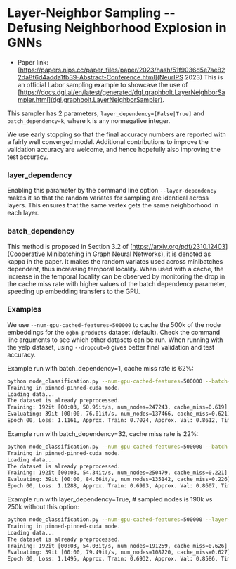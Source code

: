 Layer-Neighbor Sampling -- Defusing Neighborhood Explosion in GNNs
============

- Paper link: [https://papers.nips.cc/paper_files/paper/2023/hash/51f9036d5e7ae822da8f6d4adda1fb39-Abstract-Conference.html](NeurIPS 2023)
This is an official Labor sampling example to showcase the use of [https://docs.dgl.ai/en/latest/generated/dgl.graphbolt.LayerNeighborSampler.html](dgl.graphbolt.LayerNeighborSampler).

This sampler has 2 parameters, `layer_dependency=[False|True]` and
`batch_dependency=k`, where k is any nonnegative integer.

We use early stopping so that the final accuracy numbers are reported with a
fairly well converged model. Additional contributions to improve the validation
accuracy are welcome, and hence hopefully also improving the test accuracy.

### layer_dependency

Enabling this parameter by the command line option `--layer-dependency` makes it so
that the random variates for sampling are identical across layers. This ensures
that the same vertex gets the same neighborhood in each layer.

### batch_dependency

This method is proposed in Section 3.2 of [https://arxiv.org/pdf/2310.12403](Cooperative Minibatching in Graph Neural Networks), it is denoted as kappa in the paper. It
makes the random variates used across minibatches dependent, thus increasing 
temporal locality. When used with a cache, the increase in the temporal locality
can be observed by monitoring the drop in the cache miss rate with higher values
of the batch dependency parameter, speeding up embedding transfers to the GPU.

### Examples

We use `--num-gpu-cached-features=500000` to cache the 500k of the node
embeddings for the `ogbn-products` dataset (default). Check the command line
arguments to see which other datasets can be run. When running with the yelp
dataset, using `--dropout=0` gives better final validation and test accuracy.

Example run with batch_dependency=1, cache miss rate is 62%:

```bash
python node_classification.py --num-gpu-cached-features=500000 --batch-dependency=1
Training in pinned-pinned-cuda mode.
Loading data...
The dataset is already preprocessed.
Training: 192it [00:03, 50.95it/s, num_nodes=247243, cache_miss=0.619]
Evaluating: 39it [00:00, 76.01it/s, num_nodes=137466, cache_miss=0.621]
Epoch 00, Loss: 1.1161, Approx. Train: 0.7024, Approx. Val: 0.8612, Time: 3.7688188552856445s
```

Example run with batch_dependency=32, cache miss rate is 22%:

```bash
python node_classification.py --num-gpu-cached-features=500000 --batch-dependency=32
Training in pinned-pinned-cuda mode.
Loading data...
The dataset is already preprocessed.
Training: 192it [00:03, 54.34it/s, num_nodes=250479, cache_miss=0.221]
Evaluating: 39it [00:00, 84.66it/s, num_nodes=135142, cache_miss=0.226]
Epoch 00, Loss: 1.1288, Approx. Train: 0.6993, Approx. Val: 0.8607, Time: 3.5339605808258057s
```

Example run with layer_dependency=True, # sampled nodes is 190k vs 250k without
this option:

```bash
python node_classification.py --num-gpu-cached-features=500000 --layer-dependency
Training in pinned-pinned-cuda mode.
Loading data...
The dataset is already preprocessed.
Training: 192it [00:03, 54.03it/s, num_nodes=191259, cache_miss=0.626]
Evaluating: 39it [00:00, 79.49it/s, num_nodes=108720, cache_miss=0.627]
Epoch 00, Loss: 1.1495, Approx. Train: 0.6932, Approx. Val: 0.8586, Time: 3.5540308952331543s
```
